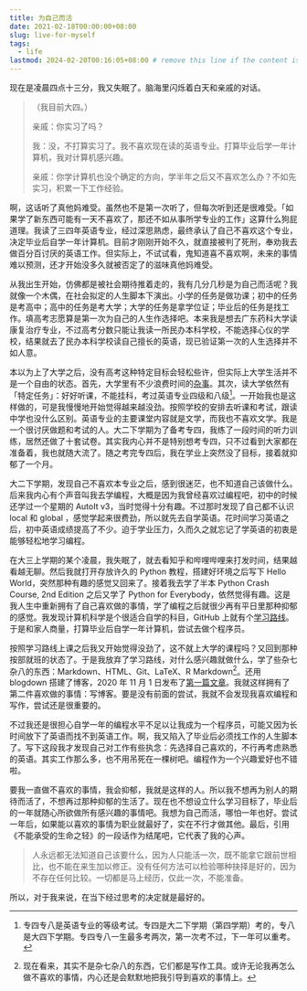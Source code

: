 ```yaml
---
title: 为自己而活
date: 2021-02-18T00:00:00+08:00
slug: live-for-myself
tags:
  - life
lastmod: 2024-02-20T00:16:05+08:00 # remove this line if the content is actually changed
---
```


现在是凌晨四点十三分，我又失眠了。脑海里闪烁着白天和亲戚的对话。

> （我目前大四。）
>
> 亲戚：你实习了吗？
>
> 我：没，不打算实习了。我不喜欢现在读的英语专业。打算毕业后学一年计算机，我对计算机感兴趣。
>
> 亲戚：你学计算机也没个确定的方向，学半年之后又不喜欢怎么办？不如先实习，积累一下工作经验。

啊，这话听了真他妈难受。虽然也不是第一次听了，但每次听到还是很难受。「如果学了新东西可能有一天不喜欢了，那还不如从事所学专业的工作」这算什么狗屁道理。我读了三四年英语专业，经过深思熟虑，最终承认了自己不喜欢这个专业，决定毕业后自学一年计算机。目前才刚刚开始不久，就直接被判了死刑，奉劝我去做百分百讨厌的英语工作。但实际上，不试试看，鬼知道喜不喜欢啊，未来的事情难以预测，还才开始没多久就被否定了的滋味真他妈难受。

从我出生开始，仿佛都是被社会期待推着走的，我有几分几秒是为自己而活呢？我就像一个木偶，在社会拟定的人生脚本下演出。小学的任务是做功课；初中的任务是考高中；高中的任务是考大学；大学的任务是拿学位证；毕业后的任务是找工作。填高考志愿算是第一次为自己的人生作选择吧。本来我是想去广东药科大学读康复治疗专业，不过高考分数只能让我读一所民办本科学校，不能选择心仪的学校，结果就去了民办本科学校读自己擅长的英语，现已验证第一次的人生选择并不如人意。

本以为上了大学之后，没有高考这种特定目标会轻松些许，但实际上大学生活并不是一个自由的状态。首先，大学里有不少浪费时间的[杂事](/zh-cn/posts/2020/11/28/nobody-in-university/)。其次，读大学依然有「特定任务」：好好听课，不能挂科，考过英语专业四级和八级[^ji]。一开始我也是这样做的，可是我慢慢地开始觉得越来越没劲。按照学校的安排去听课和考试，跟读中学也没什么区别。英语专业的主要课堂内容就是文学，而我也不喜欢文学。我是一个很讨厌做题和考试的人。大二下学期为了备考专四，我练了一段时间的听力训练，居然还做了十套试卷。其实我内心并不是特别想考专四，只不过看到大家都在准备着，我也就随大流了。随之考完专四后，我在学业上突然没了目标，接着就抑郁了一个月。

[^ji]: 专四专八是英语专业的等级考试。专四是大二下学期（第四学期）考的，专八是大四下学期。专四专八一生最多考两次，第一次考不过，下一年可以重考。

大二下学期，发现自己不喜欢本专业之后，感到很迷茫，也不知道自己该做什么。后来我内心有个声音叫我去学编程，大概是因为我曾经喜欢过编程吧，初中的时候还学过一个星期的 AutoIt v3，当时觉得十分有趣。不过那时发现了自己都不认识 local 和 global ，感觉学起来很费劲，所以就先去自学英语。花时间学习英语之后，初中英语成绩提高了不少。迫于学业压力，久而久之就忘记了学英语的初衷是能够轻松地学习编程。

在大三上学期的某个凌晨，我失眠了，就去看知乎和哔哩哔哩来打发时间，结果越看越无聊。然后我就打开存放许久的 Python 教程，搭建好环境之后写下 Hello World，突然那种有趣的感觉又回来了。接着我去学了半本 Python Crash Course, 2nd Edition 之后又学了 Python for Everybody，依然觉得有趣。这是我人生中重新拥有了自己喜欢做的事情，学了编程之后就很少再有平日里那种抑郁的感觉。我发现计算机科学是个很适合自学的科目，GitHub 上就有个[学习路线](https://github.com/ossu/computer-science)。于是和家人商量，打算毕业后自学一年计算机，尝试去做个程序员。

按照学习路线上课之后我又开始觉得没劲了，这不就上大学的课程吗？又回到那种按部就班的状态了。于是我放弃了学习路线，对什么感兴趣就做什么，学了些杂七杂八的东西：Markdown、HTML、Git、LaTeX、R Markdown[^markdown]。还用 blogdown 搭建了博客，2020 年 11 月 1 日发布了[第一篇文章](/zh-cn/posts/2020/11/01/use-fcitx5-in-rstudio-on-kubuntu20.10/)。我就这样拥有了第二件喜欢做的事情：写博客。要是没有前面的尝试，我就不会发现我喜欢编程和写作，尝试还是很重要的。

[^markdown]: 现在看来，其实不是杂七杂八的东西，它们都是写作工具。或许无论我再怎么做不喜欢的事情，内心还是会默默地把我引导到喜欢的事情上。

不过我还是很担心自学一年的编程水平不足以让我成为一个程序员，可能又因为长时间放下了英语而找不到英语工作。啊，我又陷入了毕业后必须找工作的人生脚本了。写下这段我才发现自己对工作有些执念：先选择自己喜欢的，不行再考虑熟悉的英语。其实工作那么多，也不用吊死在一棵树吧。编程作为一个兴趣爱好也不错啦。

要我一直做不喜欢的事情，我会抑郁，我就是这样的人。所以我不想再为别人的期待而活了，不想再过那种抑郁的生活了。现在也不想设立什么学习目标了，毕业后的一年就随心所欲做所有感兴趣的事情吧。我想为自己而活，哪怕一年也好。尝试一年后，如果能以喜欢的事情为职业就最好了，实在不行才做其他。最后，引用《不能承受的生命之轻》的一段话作为结尾吧，它代表了我的心声。

> 人永远都无法知道自己该要什么，因为人只能活一次，既不能拿它跟前世相比，也不能在来生加以修正。没有任何方法可以检验哪种抉择是好的，因为不存在任何比较。一切都是马上经历，仅此一次，不能准备。

所以，对于我来说，在当下经过思考的决定就是最好的。
